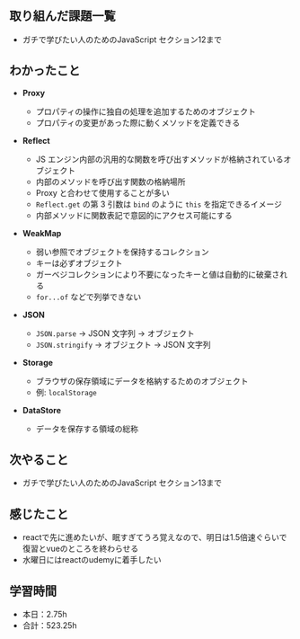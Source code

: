 ## 取り組んだ課題一覧
- ガチで学びたい人のためのJavaScript セクション12まで

## わかったこと
- **Proxy**
  - プロパティの操作に独自の処理を追加するためのオブジェクト
  - プロパティの変更があった際に動くメソッドを定義できる  

- **Reflect**
  - JS エンジン内部の汎用的な関数を呼び出すメソッドが格納されているオブジェクト
  - 内部のメソッドを呼び出す関数の格納場所
  - Proxy と合わせて使用することが多い
  - `Reflect.get` の第 3 引数は `bind` のように `this` を指定できるイメージ
  - 内部メソッドに関数表記で意図的にアクセス可能にする  

- **WeakMap**
  - 弱い参照でオブジェクトを保持するコレクション
  - キーは必ずオブジェクト
  - ガーベジコレクションにより不要になったキーと値は自動的に破棄される
  - `for...of` などで列挙できない  

- **JSON**
  - `JSON.parse` → JSON 文字列 → オブジェクト  
  - `JSON.stringify` → オブジェクト → JSON 文字列  

- **Storage**
  - ブラウザの保存領域にデータを格納するためのオブジェクト
  - 例: `localStorage`  

- **DataStore**
  - データを保存する領域の総称  

## 次やること
- ガチで学びたい人のためのJavaScript セクション13まで

## 感じたこと    
- reactで先に進めたいが、眠すぎてうろ覚えなので、明日は1.5倍速ぐらいで復習とvueのところを終わらせる
- 水曜日にはreactのudemyに着手したい                                                                                                                                                                                                                                                                                                                                                                                                                                                                                                                                                                                      
                                                                                             
                                    
## 学習時間
- 本日：2.75h
- 合計：523.25h